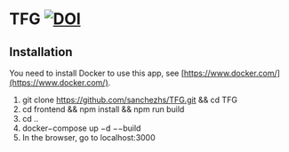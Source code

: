 # TFG [![DOI](https://zenodo.org/badge/DOI/10.5281/zenodo.7972044.svg)](https://doi.org/10.5281/zenodo.7972044)




## Installation
You need to install Docker to use this app, see [https://www.docker.com/](https://www.docker.com/).

1. git clone https://github.com/sanchezhs/TFG.git && cd TFG
2. cd frontend && npm install && npm run build
3. cd ..
4. docker−compose up −d −−build
5. In the browser, go to localhost:3000